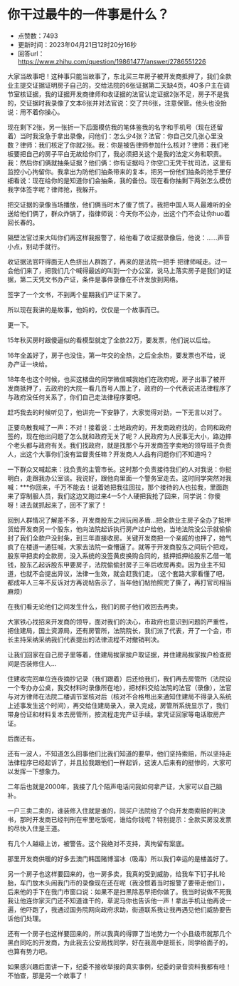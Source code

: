 # 你干过最牛的一件事是什么？
- 点赞数：7493
- 更新时间：2023年04月21日12时20分16秒
- 回答url：https://www.zhihu.com/question/19861477/answer/2786551226
<body>
 <p data-pid="Kvh8kuYc">大家当故事吧！这种事只能当故事了，东北买三年房子被开发商抵押了，我们全款业主提交证据证明房子自己的，交给法院的6张证据第二天缺4页，4O多户主在调节室核证据，我的证据开发商律师和收证据的法官认定证据2张不足，房子不是我的，交证据时我录像了文本6张并对法官说：交了共6张，注意保管。他头也没抬说：用不着你操心。</p>
 <p data-pid="7gIYKs-Q">现在剩下2张，另一张折一下后面模仿我的笔体鉴我的名字和手机号（现在还留着）当时我没急于拿出录像，问他们：怎么少4张？法官：你自己交几张心里没数？律师：我们核定了你就2张。我：你是被告律师参加什么核对？律师：我们老板要把自己的房子平白无故给你们了，我必须把关这个是我的法定义务和职责。我：然后你们俩就抽条证据？他们俩：你有证据吗？你空口无凭干扰司法，这里有监控小心拘留你。我拿出为防他们抽条带来的复本，把另一份他们抽条的抢手里仔细看说：现在给你的是知道你们会抽条，我的备份。现在看你抽剩下两张怎么模仿我字体签字呢？律师抢，我躲开。</p>
 <p data-pid="osmZ7wJJ">把交证据的录像当场播放，他们俩当时木了傻了慌了。我把中国人骂人最难听的全送给他们俩了，群众炸锅了，指律师说：今天你不公办，出这个门不会让你huo着回长春的。</p>
 <p data-pid="oGIz-5-d">隔壁法官过来大叫你们再这样我报警了，给他看了收证据录像后，他说：……声音小点，别动手就行。</p>
 <p data-pid="ihyBvO4r">收证据法官吓得面无人色挤出人群跑了，再来的是法院一把手 把律师喊走。过一会他们来了，把我们几个喊得最凶的叫到一个办公室，说马上落实房子是我们的证据，第二天凭文书办产证，条件是事件录像在不许发放到网络。</p>
 <p data-pid="RcsM8aBq">签字了一个文书，不到两个星期我们产证下来了。</p>
 <p data-pid="2A7pyBQw">所以现在我讲的是故事，他妈的，仅仅是一个故事而已。</p>
 <p data-pid="ulcTWzMN">更一下。</p>
 <p data-pid="AQlFbI7M">15年秋买房时跟傻逼似的看模型就定了全款22万，要发票，他们说以后给。</p>
 <p data-pid="AOCrIlLy">16年全盖好了，房子也没住，第一年交的全热，之后全余热，要发票也不给，说办产证一块给。</p>
 <p data-pid="GfDXpL5s">18年冬也这个时候，也买这楼盘的同学微信喊我她们在政府呢，房子出事了被开发商抵押了，去政府的大院一看几百号人围上了，政府的一个代表说进法律程序了与政府没任何关系了，你们自己走法律程序要吧。</p>
 <p data-pid="G53aux9t">赶巧我去的时候听见了，他讲完一下安静了，大家觉得对劲，一下无言以对了。</p>
 <p data-pid="NTE5fPsq">正要鸟散我喊了一声：不对！接着说：土地政府的，开发商政府找的，合同和政府签的，现在他出问题了怎么就和政府无关了呢？人民政府为人民事无大小，路边摔个老头都与政府有关。我们找政府，就是找那个与开发商签字卖地的领导班子负责人，出这个大事你们没有监督责任嘛？开发商人人品有问题你们不知道吗？</p>
 <p data-pid="ipnxCnZL">一下群众又喊起来：找负责的主管市长。这时那个负责接待我们的人对我说：你挺明白，走跟我办公室谈。我说好，跟他向里面一个警务室走去。这时同学突然对我喊：***你回来，千万不能去！说着她把我往回拉，那个接待的人也拉我，里面跑来了穿制服人员，我们这边又跑过来4一5个人硬把我抢了回来，同学说：你傻呀！进去就抓起来了，回不了家了！</p>
 <p data-pid="nUCp5bEv">回到人群情况了解差不多，开发商股东之间玩闹矛盾…把全款业主房子全办了抵押货给开发商另一个股东，他向法院起诉执行房产过户给他，当地法院没公示就偷偷封了我们全款户没封条，到三年直接收房。关键开发商把一个亲戚的也押了，她气疯了在楼道一通狂喊，大家去法院一查懵逼了。就等于开发商股东之间玩个把戏，股东甲把卖的全款房，没入系统的没签黄皮换购合同的，抵押抵押给股东乙借一笔钱，股东乙起诉股东甲要房子，法院偷偷封房子三年后收房再卖。因为业主不知道，也就不会提出异议，法律一生效，就会赶我们走。（这个套路大家看懂了吧，都成年人三年不反诉对方再说帖告示了，当年他们帖拍照完了撕了，再打官司相当麻烦）</p>
 <p data-pid="rrd0fK50">在我们看无论他们之间发生什么，我们的房子他们收回去再卖。</p>
 <p data-pid="l2HOkAHw">大家铁心找招来开发商的领导，面对我们的决心，市政府也意识到问题的严重性，把住建局，国土资源局，还有房管所，法院院长，我们派了代表，开了一个会，市长主持采纳采纳我们代表提出的法律流程不对撤销判决。</p>
 <p data-pid="cniyXb9g">让我们回家在自己房子里等着，住建局挨家挨户取证据，并住建局挨家挨户检查房间是否装修住人…</p>
 <p data-pid="JAl3V-N0">住建收完回单位连夜摘抄记录（我们跟着）后还给我们，我们再去房管所（法院设一个专办办公桌，我交材料时录像所在地），把材料交给法院的法官（录像），法官与对方律师在法院二楼调节室核对后（核对不合格甩出来通知住建局不得录入系统上述事发生这个时间），再交给住建局录入，录入完成，房管所系统显示了，我们带身份证和材料复本去房管所，按流程走完产证手续。拿凭证回家等电话取房产证。</p>
 <p data-pid="wLPH64DL">后面还有。</p>
 <p data-pid="Q1Ux5-k_">还有一波人，不知道怎么回事他们比我们知道的要早，他们坚持索赔，所以坚持走法律程序已经起诉了，并且拉我跟他们一样起诉，这波人后来有的挺惨的，大家可以发挥一下想象力。</p>
 <p data-pid="wyBW2cfI">二年后也就是2000年，我接了几个陌声电话问我如何拿产证，大家可以自己脑补。</p>
 <p data-pid="v3sd0m2T">一户三卖二卖的，谁装修入住就是谁的，同买户法院给了个向开发商索赔的判决书，那时开发商已经判刑在牢里吃饭呢，谁给你钱呢？特别提示：全款买房没发票的尽快入住是王道。</p>
 <p data-pid="tNUpHfO3">有几个人越级上访，被警告。这个我绝对不支持，真拘留有案底。</p>
 <p data-pid="lRxTsmFK">那里开发商供暖的好多去澳门韩国赌博溜冰（吸毒）所以我们幸运的是楼盖好了。</p>
 <p data-pid="UgMCgQ4j">另一个房子也这样要回来的，也一房多卖，我真的受到威胁，给我车下钉子扎轮胎，车门放木头闹我门市的录像现在还在呢（我没惯着当时报警了要带走他们），后来他的手下在我门市窗口说：如果不是扫黑除恶早把你做了。我当时说做不死我我让他连你家灭门还不知道谁干的，草泥马你也告诉他一声！拿出手机让他再说一遍，他吓跑了，我通过国务院网向政府求助，街道联系我让我再遇见他们威胁要告诉他们处理。</p>
 <p data-pid="k6sW9-si">还有一个房子也这样要回来的，所以我真的得罪了当地势力一个小县级市就那几个黑白同吃的开发商，为此我去公安局找同学，好在我高中是班长，同学给面子的，也算有势力吧。</p>
 <p data-pid="82VGMVlJ">如果感兴趣后面讲一下，纪委不接收举报的真实事例，纪委的录音资料我都有哇！不怕查，那是另一个故事了！</p>
</body>